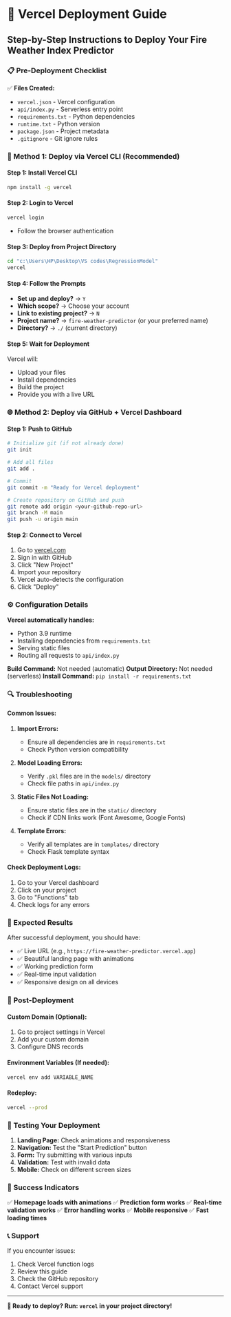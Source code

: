 # 🚀 Vercel Deployment Guide

## Step-by-Step Instructions to Deploy Your Fire Weather Index Predictor

### 📋 Pre-Deployment Checklist

✅ **Files Created:**
- `vercel.json` - Vercel configuration
- `api/index.py` - Serverless entry point
- `requirements.txt` - Python dependencies
- `runtime.txt` - Python version
- `package.json` - Project metadata
- `.gitignore` - Git ignore rules

### 🔧 Method 1: Deploy via Vercel CLI (Recommended)

#### Step 1: Install Vercel CLI
```bash
npm install -g vercel
```

#### Step 2: Login to Vercel
```bash
vercel login
```
- Follow the browser authentication

#### Step 3: Deploy from Project Directory
```bash
cd "c:\Users\HP\Desktop\VS codes\RegressionModel"
vercel
```

#### Step 4: Follow the Prompts
- **Set up and deploy?** → `Y`
- **Which scope?** → Choose your account
- **Link to existing project?** → `N`
- **Project name?** → `fire-weather-predictor` (or your preferred name)
- **Directory?** → `./` (current directory)

#### Step 5: Wait for Deployment
Vercel will:
- Upload your files
- Install dependencies
- Build the project
- Provide you with a live URL

### 🌐 Method 2: Deploy via GitHub + Vercel Dashboard

#### Step 1: Push to GitHub
```bash
# Initialize git (if not already done)
git init

# Add all files
git add .

# Commit
git commit -m "Ready for Vercel deployment"

# Create repository on GitHub and push
git remote add origin <your-github-repo-url>
git branch -M main
git push -u origin main
```

#### Step 2: Connect to Vercel
1. Go to [vercel.com](https://vercel.com)
2. Sign in with GitHub
3. Click "New Project"
4. Import your repository
5. Vercel auto-detects the configuration
6. Click "Deploy"

### ⚙️ Configuration Details

**Vercel automatically handles:**
- Python 3.9 runtime
- Installing dependencies from `requirements.txt`
- Serving static files
- Routing all requests to `api/index.py`

**Build Command:** Not needed (automatic)
**Output Directory:** Not needed (serverless)
**Install Command:** `pip install -r requirements.txt`

### 🔍 Troubleshooting

#### Common Issues:

1. **Import Errors:**
   - Ensure all dependencies are in `requirements.txt`
   - Check Python version compatibility

2. **Model Loading Errors:**
   - Verify `.pkl` files are in the `models/` directory
   - Check file paths in `api/index.py`

3. **Static Files Not Loading:**
   - Ensure static files are in the `static/` directory
   - Check if CDN links work (Font Awesome, Google Fonts)

4. **Template Errors:**
   - Verify all templates are in `templates/` directory
   - Check Flask template syntax

#### Check Deployment Logs:
1. Go to your Vercel dashboard
2. Click on your project
3. Go to "Functions" tab
4. Check logs for any errors

### 🎯 Expected Results

After successful deployment, you should have:
- ✅ Live URL (e.g., `https://fire-weather-predictor.vercel.app`)
- ✅ Beautiful landing page with animations
- ✅ Working prediction form
- ✅ Real-time input validation
- ✅ Responsive design on all devices

### 🔧 Post-Deployment

#### Custom Domain (Optional):
1. Go to project settings in Vercel
2. Add your custom domain
3. Configure DNS records

#### Environment Variables (If needed):
```bash
vercel env add VARIABLE_NAME
```

#### Redeploy:
```bash
vercel --prod
```

### 📱 Testing Your Deployment

1. **Landing Page:** Check animations and responsiveness
2. **Navigation:** Test the "Start Prediction" button
3. **Form:** Try submitting with various inputs
4. **Validation:** Test with invalid data
5. **Mobile:** Check on different screen sizes

### 🎉 Success Indicators

✅ **Homepage loads with animations**
✅ **Prediction form works**
✅ **Real-time validation works**
✅ **Error handling works**
✅ **Mobile responsive**
✅ **Fast loading times**

### 📞 Support

If you encounter issues:
1. Check Vercel function logs
2. Review this guide
3. Check the GitHub repository
4. Contact Vercel support

---

**🚀 Ready to deploy? Run: `vercel` in your project directory!**
